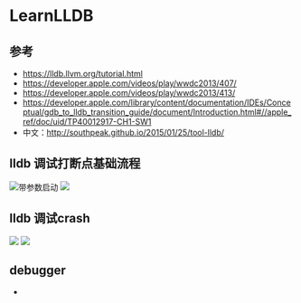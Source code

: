 # LearnLLDB

## 参考

 * https://lldb.llvm.org/tutorial.html
 * https://developer.apple.com/videos/play/wwdc2013/407/
 * https://developer.apple.com/videos/play/wwdc2013/413/
 * https://developer.apple.com/library/content/documentation/IDEs/Conceptual/gdb_to_lldb_transition_guide/document/Introduction.html#//apple_ref/doc/uid/TP40012917-CH1-SW1
 * 中文：http://southpeak.github.io/2015/01/25/tool-lldb/
 
## lldb 调试打断点基础流程

![带参数启动](https://raw.githubusercontent.com/melody5417/LearnLLDB/master/%E8%B0%83%E8%AF%953-launch%20with%20args.png)
![](https://raw.githubusercontent.com/melody5417/LearnLLDB/master/%E8%B0%83%E8%AF%951-%E5%9F%BA%E7%A1%80%E6%B5%81%E7%A8%8B.png)

## lldb 调试crash

![](https://raw.githubusercontent.com/melody5417/LearnLLDB/master/%E8%B0%83%E8%AF%952-crash-image%EF%BC%881%EF%BC%89.png)
![](https://raw.githubusercontent.com/melody5417/LearnLLDB/master/%E8%B0%83%E8%AF%952-crash-image%EF%BC%882%EF%BC%89.png)

## debugger
* 


